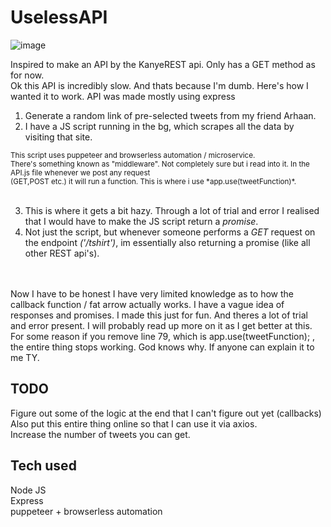 # UselessAPI
![image](https://user-images.githubusercontent.com/59968320/207068157-f353472e-0373-4c7e-9fab-08b3217ebd8c.png)

Inspired to make an API by the KanyeREST api. Only has a GET method as for now. <br>
Ok this API is incredibly slow. And thats because I'm dumb. Here's how I wanted it to work.
API was made mostly using express

1) Generate a random link of pre-selected tweets from my friend Arhaan.
2) I have a JS script running in the bg, which scrapes all the data by visiting that site. <br>
<sub>
      This script uses puppeteer and browserless automation / microservice. <br>
      There's something known as "middleware". Not completely sure but i read into it. In the API.js file whenever we post any request <br>
      (GET,POST etc.) it will run a function. This is where i use *app.use(tweetFunction)*.
     </sub>
     <br>
     <br>
     
 3) This is where it gets a bit hazy. Through a lot of trial and error I realised that I would have to make the JS script return a *promise*.
 4) Not just the script, but whenever someone performs a *GET* request on the endpoint *('/tshirt')*, im essentially also returning a promise (like all other REST api's).
 
 <br>
 <br>
 Now I have to be honest I have very limited knowledge as to how the callback function / fat arrow actually works. I have a vague idea of responses and promises.
 I made this just for fun. And theres a lot of 
 trial and error present. I will probably read up more on it as I get better at this.
 <br>
 For some reason if you remove line 79, which is app.use(tweetFunction); , the entire thing stops working. God knows why. If anyone can explain it to me TY.

## TODO
Figure out some of the logic at the end that I can't figure out yet (callbacks) <br>
Also put this entire thing online so that I can use it via axios. <br>
Increase the number of tweets you can get. <br>

## Tech used
Node JS <br>
Express <br>
puppeteer + browserless automation <br>

